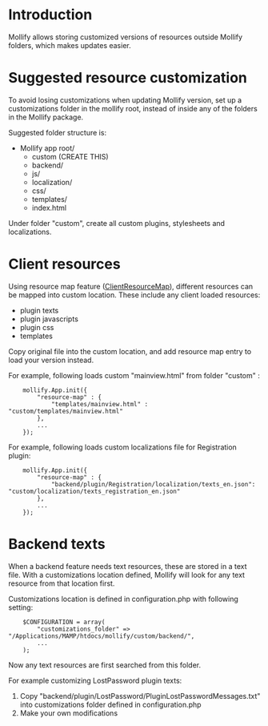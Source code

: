 # Introduction #

Mollify allows storing customized versions of resources outside Mollify folders, which makes updates easier.

# Suggested resource customization #

To avoid losing customizations when updating Mollify version, set up a customizations folder in the mollify root, instead of inside any of the folders in the Mollify package.

Suggested folder structure is:
  * Mollify app root/
    * custom (CREATE THIS)
    * backend/
    * js/
    * localization/
    * css/
    * templates/
    * index.html

Under folder "custom", create all custom plugins, stylesheets and localizations.

# Client resources #

Using resource map feature ([ClientResourceMap](ClientResourceMap.md)), different resources can be mapped into custom location. These include any client loaded resources:
  * plugin texts
  * plugin javascripts
  * plugin css
  * templates

Copy original file into the custom location, and add resource map entry to load your version instead.

For example, following loads custom "mainview.html" from folder "custom" :
```
	mollify.App.init({
		"resource-map" : {
			"templates/mainview.html" : "custom/templates/mainview.html"
		},
		...
	});
```

For example, following loads custom localizations file for Registration plugin:
```
	mollify.App.init({
		"resource-map" : {
			"backend/plugin/Registration/localization/texts_en.json": "custom/localization/texts_registration_en.json"
		},
		...
	});
```

# Backend texts #

When a backend feature needs text resources, these are stored in a text file. With a customizations location defined, Mollify will look for any text resource from that location first.

Customizations location is defined in configuration.php with following setting:
```
	$CONFIGURATION = array(
		"customizations_folder" => "/Applications/MAMP/htdocs/mollify/custom/backend/",
		...
	);
```

Now any text resources are first searched from this folder.

For example customizing LostPassword plugin texts:
  1. Copy "backend/plugin/LostPassword/PluginLostPasswordMessages.txt" into customizations folder defined in configuration.php
  1. Make your own modifications